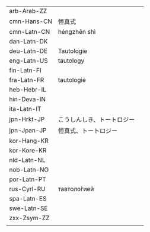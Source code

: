 | | | |
|-|-|-|
| arb-Arab-ZZ |  |  |
| cmn-Hans-CN | 恒真式 |  |
| cmn-Latn-CN | héngzhēn shì |  |
| dan-Latn-DK |  |  |
| deu-Latn-DE | Tautologie |  |
| eng-Latn-US | tautology |  |
| fin-Latn-FI |  |  |
| fra-Latn-FR | tautologie |  |
| heb-Hebr-IL |  |  |
| hin-Deva-IN |  |  |
| ita-Latn-IT |  |  |
| jpn-Hrkt-JP | こうしんしき、トートロジー |  |
| jpn-Jpan-JP | 恒真式、トートロジー |  |
| kor-Hang-KR |  |  |
| kor-Kore-KR |  |  |
| nld-Latn-NL |  |  |
| nob-Latn-NO |  |  |
| por-Latn-PT |  |  |
| rus-Cyrl-RU | тавтоло́гией |  |
| spa-Latn-ES |  |  |
| swe-Latn-SE |  |  |
| zxx-Zsym-ZZ |  |  |
|  |  |  |